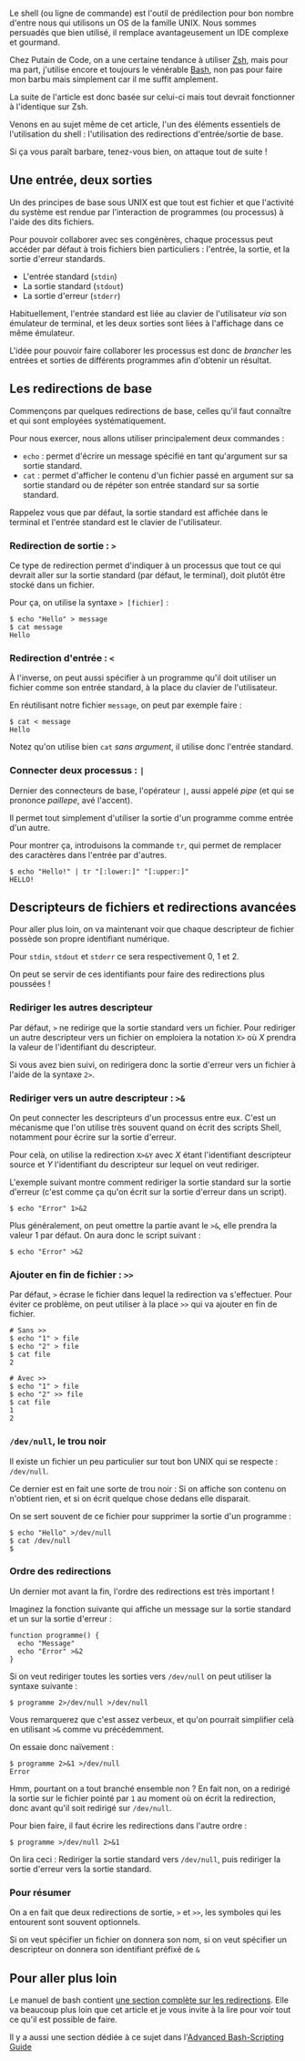 Le shell (ou ligne de commande) est l'outil de prédilection pour bon nombre
d'entre nous qui utilisons un OS de la famille UNIX. Nous sommes persuadés que
bien utilisé, il remplace avantageusement un IDE complexe et gourmand.

Chez Putain de Code, on a une certaine tendance à utiliser [Zsh][wp:zsh], mais
pour ma part, j'utilise encore et toujours le vénérable [Bash][wp:bash], non pas
pour faire mon barbu mais simplement car il me suffit amplement.

La suite de l'article est donc basée sur celui-ci mais tout devrait fonctionner
à l'identique sur Zsh.

Venons en au sujet même de cet article, l'un des éléments essentiels de
l'utilisation du shell : l'utilisation des redirections d'entrée/sortie de
base.

Si ça vous paraît barbare, tenez-vous bien, on attaque tout de suite !

## Une entrée, deux sorties

Un des principes de base sous UNIX est que tout est fichier et que l'activité du
système est rendue par l'interaction de programmes (ou processus) à l'aide
des dits fichiers.

Pour pouvoir collaborer avec ses congénères, chaque processus peut accéder par
défaut à trois fichiers bien particuliers : l'entrée, la sortie, et la sortie
d'erreur standards.

* L'entrée standard (`stdin`)
* La sortie standard (`stdout`)
* La sortie d'erreur (`stderr`)

Habituellement, l'entrée standard est liée au clavier de l'utilisateur *via* son
émulateur de terminal, et les deux sorties sont liées à l'affichage dans ce même
émulateur.

L'idée pour pouvoir faire collaborer les processus est donc de *brancher* les
entrées et sorties de différents programmes afin d'obtenir un résultat.

## Les redirections de base

Commençons par quelques redirections de base, celles qu'il faut connaître et qui
sont employées systématiquement.

Pour nous exercer, nous allons utiliser principalement deux commandes :

* `echo` : permet d'écrire un message spécifié en tant qu'argument sur sa sortie
  standard.
* `cat` : permet d'afficher le contenu d'un fichier passé en argument sur sa
  sortie standard ou de répéter son entrée standard sur sa sortie standard.

Rappelez vous que par défaut, la sortie standard est affichée dans le terminal
et l'entrée standard est le clavier de l'utilisateur.

### Redirection de sortie : `>`

Ce type de redirection permet d'indiquer à un processus que tout ce qui devrait
aller sur la sortie standard (par défaut, le terminal), doit plutôt être stocké
dans un fichier.

Pour ça, on utilise la syntaxe `> [fichier]` :

``` console
$ echo "Hello" > message
$ cat message
Hello
```

### Redirection d'entrée : `<`

À l'inverse, on peut aussi spécifier à un programme qu'il doit utiliser un
fichier comme son entrée standard, à la place du clavier de l'utilisateur.

En réutilisant notre fichier `message`, on peut par exemple faire :

``` console
$ cat < message
Hello
```

Notez qu'on utilise bien `cat` *sans argument*, il utilise donc l'entrée
standard.

### Connecter deux processus : `|`

Dernier des connecteurs de base, l'opérateur `|`, aussi appelé *pipe* (et qui se
prononce *paillepe*, avé l'accent).

Il permet tout simplement d'utiliser la sortie d'un programme comme entrée d'un
autre.

Pour montrer ça, introduisons la commande `tr`, qui permet de remplacer des
caractères dans l'entrée par d'autres.

``` console
$ echo "Hello!" | tr "[:lower:]" "[:upper:]"
HELLO!
```

## Descripteurs de fichiers et redirections avancées

Pour aller plus loin, on va maintenant voir que chaque descripteur de fichier
possède son propre identifiant numérique.

Pour `stdin`, `stdout` et `stderr` ce sera respectivement 0, 1 et 2.

On peut se servir de ces identifiants pour faire des redirections plus
poussées !

### Rediriger les autres descripteur

Par défaut, `>` ne redirige que la sortie standard vers un fichier. Pour
rediriger un autre descripteur vers un fichier on emploiera la notation `X>` où
*X* prendra la valeur de l'identifiant du descripteur.

Si vous avez bien suivi, on redirigera donc la sortie d'erreur vers un fichier à
l'aide de la syntaxe `2>`.

### Rediriger vers un autre descripteur : `>&`

On peut connecter les descripteurs d'un processus entre eux. C'est un mécanisme
que l'on utilise très souvent quand on écrit des scripts Shell, notamment pour
écrire sur la sortie d'erreur.

Pour celà, on utilise la redirection `X>&Y` avec *X* étant l'identifiant
descripteur source et *Y* l'identifiant du descripteur sur lequel on veut
rediriger.

L'exemple suivant montre comment rediriger la sortie standard sur la sortie
d'erreur (c'est comme ça qu'on écrit sur la sortie d'erreur dans un script).

``` console
$ echo "Error" 1>&2
```

Plus généralement, on peut omettre la partie avant le `>&`, elle prendra la
valeur 1 par défaut. On aura donc le script suivant :

``` console
$ echo "Error" >&2
```

### Ajouter en fin de fichier : `>>`

Par défaut, `>` écrase le fichier dans lequel la redirection va s'effectuer.
Pour éviter ce problème, on peut utiliser à la place `>>` qui va ajouter en fin
de fichier.

``` console
# Sans >>
$ echo "1" > file
$ echo "2" > file
$ cat file
2
```

``` console
# Avec >>
$ echo "1" > file
$ echo "2" >> file
$ cat file
1
2
```

### `/dev/null`, le trou noir

Il existe un fichier un peu particulier sur tout bon UNIX qui se respecte :
`/dev/null`.

Ce dernier est en fait une sorte de trou noir : Si on affiche son contenu on
n'obtient rien, et si on écrit quelque chose dedans elle disparait.

On se sert souvent de ce fichier pour supprimer la sortie d'un programme :

``` console
$ echo "Hello" >/dev/null
$ cat /dev/null
$
```

### Ordre des redirections

Un dernier mot avant la fin, l'ordre des redirections est très important !

Imaginez la fonction suivante qui affiche un message sur la sortie standard et
un sur la sortie d'erreur :

``` console
function programme() {
  echo "Message"
  echo "Error" >&2
}
```

Si on veut rediriger toutes les sorties vers `/dev/null` on peut utiliser la
syntaxe suivante :

``` console
$ programme 2>/dev/null >/dev/null
```

Vous remarquerez que c'est assez verbeux, et qu'on pourrait simplifier celà en
utilisant `>&` comme vu précédemment.

On essaie donc naïvement :

``` console
$ programme 2>&1 >/dev/null
Error
```

Hmm, pourtant on a tout branché ensemble non ? En fait non, on a redirigé la
sortie sur le fichier pointé par `1` au moment où on écrit la redirection, donc
avant qu'il soit redirigé sur `/dev/null`.

Pour bien faire, il faut écrire les redirections dans l'autre ordre :

``` console
$ programme >/dev/null 2>&1
```

On lira ceci : Rediriger la sortie standard vers `/dev/null`, puis rediriger la
sortie d'erreur vers la sortie standard.

### Pour résumer

On a en fait que deux redirections de sortie, `>` et `>>`, les symboles qui les
entourent sont souvent optionnels.

Si on veut spécifier un fichier on donnera son nom, si on veut spécifier un
descripteur on donnera son identifiant préfixé de `&`

## Pour aller plus loin

Le manuel de bash contient [une section complète sur les
redirections][man:bash]. Elle va beaucoup plus loin que cet article et je vous
invite à la lire pour voir tout ce qu'il est possible de faire.

Il y a aussi une section dédiée à ce sujet dans l'[Advanced Bash-Scripting Guide][tldp:abs]

[wp:zsh]: http://fr.wikipedia.org/wiki/Z_Shell
[wp:bash]: http://fr.wikipedia.org/wiki/Bourne-Again_shell
[man:bash]: http://www.gnu.org/software/bash/manual/bashref.html#Redirections
[tldp:abs]: http://tldp.org/LDP/abs/html/io-redirection.html
